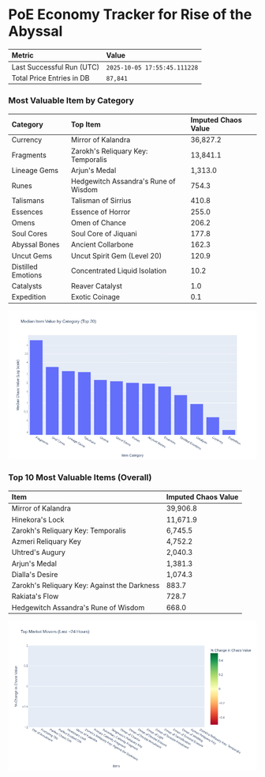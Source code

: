# PoE Economy Tracker for Rise of the Abyssal

<!-- START_MAINTENANCE -->
| Metric | Value |
|:---|:---|
| Last Successful Run (UTC) | `2025-10-05 17:55:45.111228` |
| Total Price Entries in DB | `87,841` |

<!-- END_MAINTENANCE -->

<!-- START_DATAFRAME_DEBUG -->
<!-- END_DATAFRAME_DEBUG -->

<!-- START_CATEGORY_ANALYSIS -->
### Most Valuable Item by Category
| Category | Top Item | Imputed Chaos Value |
| :--- | :--- | :--- |
| Currency | Mirror of Kalandra | 36,827.2 |
| Fragments | Zarokh's Reliquary Key: Temporalis | 13,841.1 |
| Lineage Gems | Arjun's Medal | 1,313.0 |
| Runes | Hedgewitch Assandra's Rune of Wisdom | 754.3 |
| Talismans | Talisman of Sirrius | 410.8 |
| Essences | Essence of Horror | 255.0 |
| Omens | Omen of Chance | 206.2 |
| Soul Cores | Soul Core of Jiquani | 177.8 |
| Abyssal Bones | Ancient Collarbone | 162.3 |
| Uncut Gems | Uncut Spirit Gem (Level 20) | 120.9 |
| Distilled Emotions | Concentrated Liquid Isolation | 10.2 |
| Catalysts | Reaver Catalyst | 1.0 |
| Expedition | Exotic Coinage | 0.1 |


![Category Analysis Chart](charts/category_analysis.png)
<!-- END_ANALYSIS -->

<!-- START_ANALYSIS -->
### Top 10 Most Valuable Items (Overall)
| Item | Imputed Chaos Value |
| :--- | :--- |
| Mirror of Kalandra | 39,906.8 |
| Hinekora's Lock | 11,671.9 |
| Zarokh's Reliquary Key: Temporalis | 6,745.5 |
| Azmeri Reliquary Key | 4,752.2 |
| Uhtred's Augury | 2,040.3 |
| Arjun's Medal | 1,381.3 |
| Dialla's Desire | 1,074.3 |
| Zarokh's Reliquary Key: Against the Darkness | 883.7 |
| Rakiata's Flow | 728.7 |
| Hedgewitch Assandra's Rune of Wisdom | 668.0 |


![Market Movers Chart](charts/market_movers.png)
<!-- END_ANALYSIS -->
